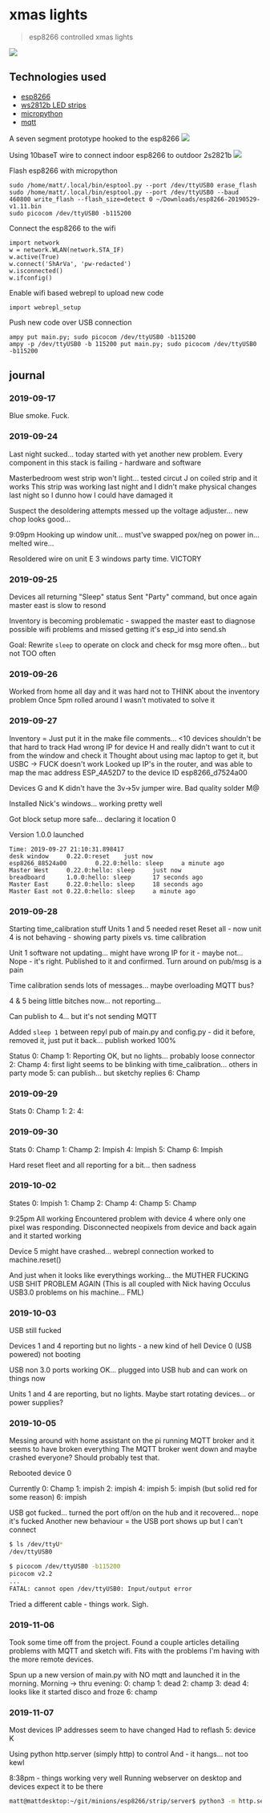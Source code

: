 # xmas lights
> esp8266 controlled xmas lights

<img src="top4windows.jpg">

## Technologies used
* [esp8266](https://www.esp8266.com/wiki/doku.php?id=getting-started-with-the-esp8266)
* [ws2812b LED strips](https://www.google.com/search?q=ws2812b&source=univ&tbm=shop&tbo=u&sa=X&ved=0ahUKEwi5883CsfLeAhWjxVkKHTRFBToQsxgILQ&biw=1333&bih=1221)
* [micropython](https://micropython.org/)
* [mqtt](http://mqtt.org/)

A seven segment prototype hooked to the esp8266
<img src="prototype.jpg">

Using 10baseT wire to connect indoor esp8266 to outdoor 2s2821b
<img src="wireLEDend.jpg">

Flash esp8266 with micropython
```
sudo /home/matt/.local/bin/esptool.py --port /dev/ttyUSB0 erase_flash
sudo /home/matt/.local/bin/esptool.py --port /dev/ttyUSB0 --baud 460800 write_flash --flash_size=detect 0 ~/Downloads/esp8266-20190529-v1.11.bin 
sudo picocom /dev/ttyUSB0 -b115200
```

Connect the esp8266 to the wifi
```
import network
w = network.WLAN(network.STA_IF)
w.active(True)
w.connect('ShArVa', 'pw-redacted')
w.isconnected()
w.ifconfig()
```

Enable wifi based webrepl to upload new code
```
import webrepl_setup
```

Push new code over USB connection
```
ampy put main.py; sudo picocom /dev/ttyUSB0 -b115200
ampy -p /dev/ttyUSB0 -b 115200 put main.py; sudo picocom /dev/ttyUSB0 -b115200
```
## journal
### 2019-09-17
Blue smoke. Fuck.

### 2019-09-24
Last night sucked... today started with yet another new problem. Every component in this stack is failing - hardware and software

Masterbedroom west strip won't light... tested circut J on coiled strip and it works
This strip was working last night and I didn't make physical changes last night so I dunno how I could have damaged it

Suspect the desoldering attempts messed up the voltage adjuster... new chop looks good... 

9:09pm
Hooking up window unit... must've swapped pox/neg on power in... melted wire...

Resoldered wire on unit E
3 windows party time. VICTORY

### 2019-09-25
Devices all returning "Sleep" status
Sent "Party" command, but once again master east is slow to resond

Inventory is becoming problematic - swapped the master east to diagnose possible wifi problems and missed getting it's esp_id into send.sh

Goal: Rewrite `sleep` to operate on clock and check for msg more often... but not TOO often

### 2019-09-26
Worked from home all day and it was hard not to THINK about the inventory problem
Once 5pm rolled around I wasn't motivated to solve it

### 2019-09-27
Inventory = Just put it in the make file comments... <10 devices shouldn't be that hard to track
Had wrong IP for device H and really didn't want to cut it from the window and check it
Thought about using mac laptop to get it, but USBC -> FUCK doesn't work
Looked up IP's in the router, and was able to map the mac address ESP_4A52D7 to the device ID esp8266_d7524a00

Devices G and K didn't have the 3v->5v jumper wire. Bad quality solder M@

Installed Nick's windows... working pretty well

Got block setup more safe... declaring it location 0

Version 1.0.0 launched
```
Time: 2019-09-27 21:10:31.898417
desk window     0.22.0:reset    just now
esp8266_88524a00        0.22.0:hello: sleep     a minute ago
Master West     0.22.0:hello: sleep     just now
breadboard      1.0.0:hello: sleep      17 seconds ago
Master East     0.22.0:hello: sleep     18 seconds ago
Master East not 0.22.0:hello: sleep     a minute ago
```
### 2019-09-28
Starting time_calibration stuff
Units 1 and 5 needed reset
Reset all - now unit 4 is not behaving - showing party pixels vs. time calibration

Unit 1 software not updating... might have wrong IP for it - maybe not... Nope - it's right. Published to it and confirmed. Turn around on pub/msg is a pain

Time calibration sends lots of messages... maybe overloading MQTT bus?

4 & 5 being little bitches now... not reporting...

Can publish to 4... but it's not sending MQTT

Added `sleep 1` between repyl pub of main.py and config.py - did it before, removed it, just put it back... publish worked 100%

Status
0: Champ
1: Reporting OK, but no lights... probably loose connector
2: Champ
4: first light seems to be blinking with time_calibration... others in party mode
5: can publish... but sketchy replies
6: Champ

### 2019-09-29

Stats
0: Champ
1:
2:
4:

### 2019-09-30
Stats
0: Champ
1: Champ
2: Impish
4: Impish
5: Champ
6: Impish

Hard reset fleet and all reporting for a bit... then sadness

### 2019-10-02
States
0: Impish
1: Champ
2: Champ
4: Champ
5: Champ

9:25pm All working
Encountered problem with device 4 where only one pixel was responding.
Disconnected neopixels from device and back again and it started working

Device 5 might have crashed... webrepl connection worked to machine.reset()

And just when it looks like everythings working... the MUTHER FUCKING USB SHIT PROBLEM AGAIN
(This is all coupled with Nick having Occulus USB3.0 problems on his machine... FML)

### 2019-10-03
USB still fucked

Devices 1 and 4 reporting but no lights - a new kind of hell
Device 0 (USB powered) not booting

USB non 3.0 ports working OK... plugged into USB hub and can work on things now

Units 1 and 4 are reporting, but no lights. Maybe start rotating devices... or power supplies?

### 2019-10-05
Messing around with home assistant on the pi running MQTT broker and it seems to have broken everything
The MQTT broker went down and maybe crashed everyone? Should probably test that.

Rebooted device 0

Currently 
0: Champ
1: impish
2: impish
4: impish
5: impish (but solid red for some reason)
6: impish

USB got fucked... turned the port off/on on the hub and it recovered... nope it's fucked
Another new behaviour = the USB port shows up but I can't connect
```bash
$ ls /dev/ttyU*
/dev/ttyUSB0

$ picocom /dev/ttyUSB0 -b115200
picocom v2.2
...
FATAL: cannot open /dev/ttyUSB0: Input/output error
```
Tried a different cable - things work. Sigh.

### 2019-11-06
Took some time off from the project.
Found a couple articles detailing problems with MQTT and sketch wifi. Fits with the problems I'm having with the more remote devices.

Spun up a new version of main.py with NO mqtt and launched it in the morning.
Morning -> thru evening:
0: champ
1: dead
2: champ
3: dead
4: looks like it started disco and froze
6: champ

### 2019-11-07
Most devices IP addresses seem to have changed
Had to reflash 5: device K

Using python http.server (simply http) to control
And - it hangs... not too kewl

8:38pm - things working very well
Running webserver on desktop and devices expect it to be there
```bash
matt@mattdesktop:~/git/minions/esp8266/strip/server$ python3 -m http.server
```





